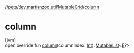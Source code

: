 //[pets](../../../index.md)/[dev.martianzoo.util](../index.md)/[MutableGrid](index.md)/[column](column.md)

# column

[jvm]\
open override fun [column](column.md)(columnIndex: [Int](https://kotlinlang.org/api/latest/jvm/stdlib/kotlin/-int/index.html)): [MutableList](https://kotlinlang.org/api/latest/jvm/stdlib/kotlin.collections/-mutable-list/index.html)&lt;[E](index.md)?&gt;
